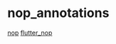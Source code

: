 # nop_annotations

[nop](https://github.com/sersr/nop)
[flutter_nop](https://github.com/sersr/flutter_nop)